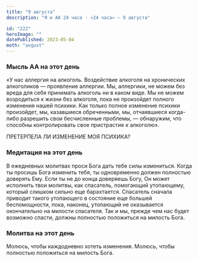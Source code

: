 ```yaml
---
title: "9 августа"
description: "Я и АА 24 часа - «24 часа» — 9 августа"

id: "222"
heroImage: ""
datePublished: 2023-05-04
moth: "avgust"
---
```


### Мысль АА на этот день

«У нас аллергия на алкоголь. Воздействие алкоголя на хронических алкоголиков —
проявление аллергии. Мы, аллергики, не можем без вреда для себя принимать
алкоголь ни в каком виде. Мы не можем возродиться к жизни без алкоголя, пока
не произойдет полного изменения нашей психики. Как только полное изменение
психики произойдет, мы, казавшиеся обреченными, мы, отчаявшиеся когда-либо
разрешить свои бесчисленные проблемы, — обнаружим, что способны контролировать
свое пристрастие к алкоголю».

ПРЕТЕРПЕЛА ЛИ ИЗМЕНЕНИЕ МОЯ ПСИХИКА?

### Медитация на этот день

В ежедневных молитвах проси Бога дать тебе силы измениться. Когда ты просишь
Бога изменить тебя, ты одновременно должен полностью доверять Ему. Если ты не
до конца доверяешь Богу, Он может исполнить твои молитвы, как спасатель,
помогающий утопающему, который слишком сильно еще барахтается. Спасатель
сначала приводит такого утопающего в состояние еще большей беспомощности,
пока, наконец, утопающий не оказывается окончательно на милости спасателя. Так
и мы, прежде чем нас будет возможно спасти, должны полностью положиться на
милость Бога.

### Молитва на этот день

Молюсь, чтобы каждодневно хотеть изменения. Молюсь, чтобы полностью положиться
на милость Бога.
